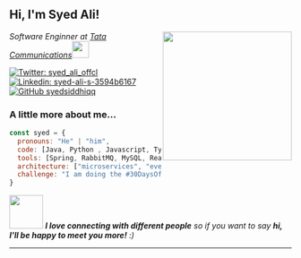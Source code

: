 <h2> Hi, I'm Syed Ali! </h2>
<img align='right' src="https://media.giphy.com/media/M9gbBd9nbDrOTu1Mqx/giphy.gif" width="230">
<p><em>Software Enginner at <a href="http://www.unb.br">Tata Communications</a><img src="https://media.giphy.com/media/WUlplcMpOCEmTGBtBW/giphy.gif" width="30"> 
</em></p>

[![Twitter: syed_ali_offcl](https://img.shields.io/twitter/follow/SyedAli?style=social)](https://twitter.com/syed_ali_offcl)
[![Linkedin: syed-ali-s-3594b6167](https://img.shields.io/badge/-syedali-blue?style=flat-square&logo=Linkedin&logoColor=white&link=https://www.linkedin.com/in/syed-ali-s-3594b6167/)](https://www.linkedin.com/in/syed-ali-s-3594b6167/)
[![GitHub syedsiddhiqq](https://img.shields.io/github/followers/thaiane?label=follow&style=social)](https://github.com/syedsiddhiqq)


### A little more about me...  

```javascript
const syed = {
  pronouns: "He" | "him",
  code: [Java, Python , Javascript, Typescript, HTML, CSS],
  tools: [Spring, RabbitMQ, MySQL, React, Redux, Node, Django],
  architecture: ["microservices", "event-driven", "design system pattern"],
  challenge: "I am doing the #30DaysOfCode challenge focused on react"
}
```

<img src="https://media.giphy.com/media/LnQjpWaON8nhr21vNW/giphy.gif" width="60"> <em><b>I love connecting with different people</b> so if you want to say <b>hi, I'll be happy to meet you more!</b> :)</em>

---
